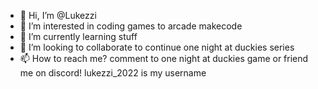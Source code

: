 - 👋 Hi, I’m @Lukezzi
- 👀 I’m interested in coding games to arcade makecode
- 🌱 I’m currently learning stuff
- 💞️ I’m looking to collaborate to continue one night at duckies series
- 📫 How to reach me? comment to one night at duckies game or friend me on discord! lukezzi_2022 is my username

<!---
Lukezzi/Lukezzi is a ✨ special ✨ repository because its `README.md` (this file) appears on your GitHub profile.
You can click the Preview link to take a look at your changes.
--->

